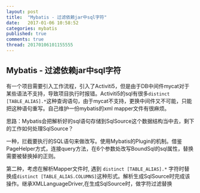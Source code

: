 ```yaml
---
layout: post
title:  "Mybatis - 过滤依赖jar中sql字符"
date:   2017-01-06 10:58:52
categories: mybatis
published: true
comments: true
thread: 20170106101155555
---
```

Mybatis - 过滤依赖jar中sql字符
---

有一个项目需要引入工作流程，引入了Activiti5，但是由于DB中间件mycat对于某些语法不支持，导致项目执行时报错。Activiti5的sql有很多`distinct [TABLE_ALIAS].*`这种查询语句，由于mycat不支持，更换中间件又不可能，只能把这种语句重写。自己维护一份mybatis的xml mapper文件有很麻烦。

思路：Mybatis会把解析好的sql语句存储到SqlSource这个数据结构当中去，剩下的工作如何处理SqlSource？

一种，拦截要执行的SQL语句来做改写。使用Mybatis的Plugin的机制。借鉴PageHelper方式，连接query方法，在6个参数处改写BoundSql的sql属性，替换需要被替换掉的正则。

第二种，考虑在解析Mapper文件时, 遇到 `distinct [TABLE_ALIAS].*` 字符时替换成`distinct [TABLE_ALIAS.COLUMNS]`这种形式。解析生成SqlSource时完成该操作。继承XMLLanguageDriver,在生成SqlSource时，做字符过滤替换
